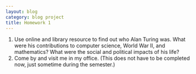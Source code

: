```yaml
---
layout: blog
category: blog project
title: Homework 1
---
```

1. Use online and library resource to find out who Alan Turing was.  What were his contributions to computer science, World War II, and mathematics?  What were the social and political impacts of his life?
2. Come by and visit me in my office.  (This does not have to be completed now, just sometime during the semester.)